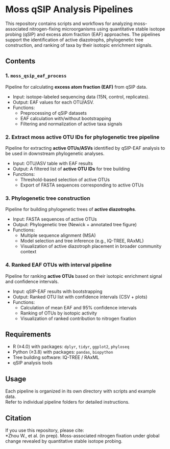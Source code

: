 # Moss qSIP Analysis Pipelines

This repository contains scripts and workflows for analyzing moss-associated nitrogen-fixing microorganisms using quantitative stable isotope probing (qSIP) and excess atom fraction (EAF) approaches. The pipelines support the identification of active diazotrophs, phylogenetic tree construction, and ranking of taxa by their isotopic enrichment signals.

## Contents

### 1. `moss_qsip_eaf_process`
Pipeline for calculating **excess atom fraction (EAF)** from qSIP data.
- Input: isotope-labeled sequencing data (15N, control, replicates).
- Output: EAF values for each OTU/ASV.
- Functions:
  - Preprocessing of qSIP datasets  
  - EAF calculation with/without bootstrapping  
  - Filtering and normalization of active taxa signals  

### 2. Extract moss active OTU IDs for phylogenetic tree pipeline
Pipeline for extracting **active OTUs/ASVs** identified by qSIP-EAF analysis to be used in downstream phylogenetic analyses.
- Input: OTU/ASV table with EAF results
- Output: A filtered list of **active OTU IDs** for tree building
- Functions:
  - Threshold-based selection of active OTUs  
  - Export of FASTA sequences corresponding to active OTUs  

### 3. Phylogenetic tree construction
Pipeline for building phylogenetic trees of **active diazotrophs**.
- Input: FASTA sequences of active OTUs
- Output: Phylogenetic tree (Newick + annotated tree figure)
- Functions:
  - Multiple sequence alignment (MSA)  
  - Model selection and tree inference (e.g., IQ-TREE, RAxML)  
  - Visualization of active diazotroph placement in broader community context  

### 4. Ranked EAF OTUs with interval pipeline
Pipeline for ranking **active OTUs** based on their isotopic enrichment signal and confidence intervals.
- Input: qSIP-EAF results with bootstrapping
- Output: Ranked OTU list with confidence intervals (CSV + plots)
- Functions:
  - Calculation of mean EAF and 95% confidence intervals  
  - Ranking of OTUs by isotopic activity  
  - Visualization of ranked contribution to nitrogen fixation  

## Requirements
- R (≥4.0) with packages: `dplyr`, `tidyr`, `ggplot2`, `phyloseq`
- Python (≥3.8) with packages: `pandas`, `biopython`
- Tree building software: IQ-TREE / RAxML
- qSIP analysis tools  


## Usage
Each pipeline is organized in its own directory with scripts and example data.  
Refer to individual pipeline folders for detailed instructions.


## Citation
If you use this repository, please cite:  
*Zhou W., et al. (in prep). Moss-associated nitrogen fixation under global change revealed by quantitative stable isotope probing.

